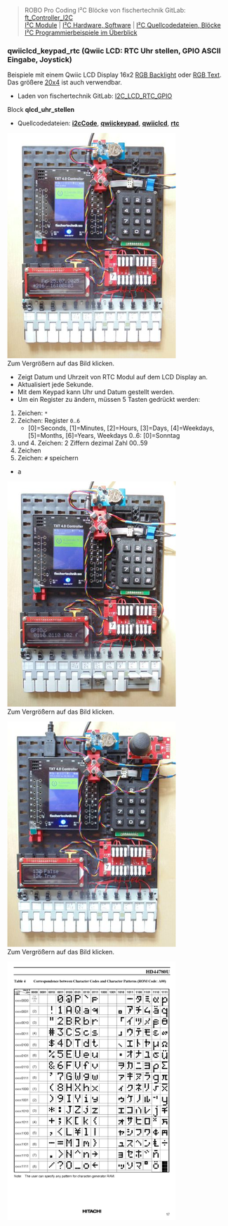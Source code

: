 
> ROBO Pro Coding I²C Blöcke von fischertechnik GitLab: [ft_Controller_I2C](https://git.fischertechnik-cloud.com/i2c/ft_Controller_I2C)\
> [I²C Module](https://elssner.github.io/ft-Controller-I2C/#tabelle-1) |
[I²C Hardware, Software](https://elssner.github.io/ft-Controller-I2C/#ic) |
[I²C Quellcodedateien, Blöcke](https://elssner.github.io/ft-Controller-I2C/#beschreibung-der-quellcodedateien-alphabetisch-geordnet)\
[I²C Programmierbeispiele im Überblick](../examples)


### qwiiclcd_keypad_rtc (Qwiic LCD: RTC Uhr stellen, GPIO ASCII Eingabe, Joystick)

Beispiele mit einem Qwiic LCD Display 16x2 [RGB Backlight](https://www.sparkfun.com/products/16396) oder [RGB Text](https://www.sparkfun.com/products/16397). Das größere [20x4](https://www.sparkfun.com/products/16398) ist auch verwendbar.
* Laden von fischertechnik GitLab: [I2C_LCD_RTC_GPIO](https://git.fischertechnik-cloud.com/i2c/I2C_LCD_RTC_GPIO)


Block **qlcd_uhr_stellen**
* Quellcodedateien: **[i2cCode](../#i2ccodepy)**, **[qwiickeypad](../#qwiickeypadpy)**, **[qwiiclcd](../#qwiiclcdpy)**, **[rtc](../#rtcpy)**

[![](DSC00500_384.JPG)](DSC00500.JPG)\
Zum Vergrößern auf das Bild klicken.

* Zeigt Datum und Uhrzeit von RTC Modul auf dem LCD Display an.
* Aktualisiert jede Sekunde.
* Mit dem Keypad kann Uhr und Datum gestellt werden.
* Um ein Register zu ändern, müssen 5 Tasten gedrückt werden:

1. Zeichen: `*`
2. Zeichen: Register `0`..`6`
   * [0]=Seconds, [1]=Minutes, [2]=Hours, [3]=Days, [4]=Weekdays, [5]=Months, [6]=Years, Weekdays 0..6: [0]=Sonntag
3. und 4. Zeichen: 2 Ziffern dezimal Zahl 00..59
4. Zeichen
5. Zeichen: `#` speichern

* a

[![](DSC00496_384.JPG)](DSC00496.JPG)\
Zum Vergrößern auf das Bild klicken.


[![](DSC00506_384.JPG)](DSC00506.JPG)\
Zum Vergrößern auf das Bild klicken.



![](zeichensatz_384.png)

